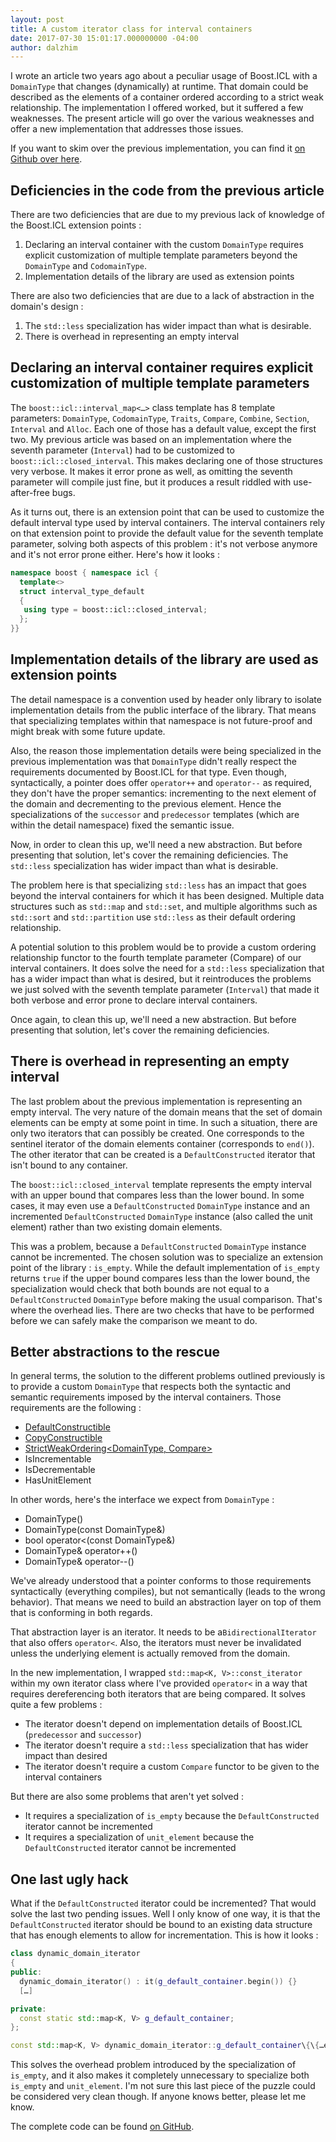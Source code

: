 ```yaml
---
layout: post
title: A custom iterator class for interval containers
date: 2017-07-30 15:01:17.000000000 -04:00
author: dalzhim
---
```

I wrote an article two years ago about a peculiar usage of Boost.ICL with a `DomainType` that changes (dynamically) at runtime. That domain could be described as the elements of a container ordered according to a strict weak relationship. The implementation I offered worked, but it suffered a few weaknesses. The present article will go over the various weaknesses and offer a new implementation that addresses those issues.

If you want to skim over the previous implementation, you can find it [on Github over here][1].

## Deficiencies in the code from the previous article
There are two deficiencies that are due to my previous lack of knowledge of the Boost.ICL extension points :
1. Declaring an interval container with the custom `DomainType` requires explicit customization of multiple template parameters beyond the `DomainType` and `CodomainType`.
1. Implementation details of the library are used as extension points

There are also two deficiencies that are due to a lack of abstraction in the domain's design :
1. The `std::less` specialization has wider impact than what is desirable.
1. There is overhead in representing an empty interval

## Declaring an interval container requires explicit customization of multiple template parameters

The `boost::icl::interval_map<…>` class template has 8 template parameters: `DomainType`, `CodomainType`, `Traits`, `Compare`, `Combine`, `Section`, `Interval` and `Alloc`. Each one of those has a default value, except the first two. My previous article was based on an implementation where the seventh parameter (`Interval`) had to be customized to `boost::icl::closed_interval`. This makes declaring one of those structures very verbose. It makes it error prone as well, as omitting the seventh parameter will compile just fine, but it produces a result riddled with use-after-free bugs.

As it turns out, there is an extension point that can be used to customize the default interval type used by interval containers. The interval containers rely on that extension point to provide the default value for the seventh template parameter, solving both aspects of this problem : it's not verbose anymore and it's not error prone either. Here's how it looks :

```cpp
namespace boost { namespace icl {
  template<>
  struct interval_type_default
  {
   using type = boost::icl::closed_interval;
  };
}}
```

## Implementation details of the library are used as extension points
The detail namespace is a convention used by header only library to isolate implementation details from the public interface of the library. That means that specializing templates within that namespace is not future-proof and might break with some future update.

Also, the reason those implementation details were being specialized in the previous implementation was that `DomainType` didn't really respect the requirements documented by Boost.ICL for that type. Even though, syntactically, a pointer does offer `operator++` and `operator--` as required, they don't have the proper semantics: incrementing to the next element of the domain and decrementing to the previous element. Hence the specializations of the `successor` and `predecessor` templates (which are within the detail namespace) fixed the semantic issue.

Now, in order to clean this up, we'll need a new abstraction. But before presenting that solution, let's cover the remaining deficiencies.
The `std::less` specialization has wider impact than what is desirable.

The problem here is that specializing `std::less` has an impact that goes beyond the interval containers for which it has been designed. Multiple data structures such as `std::map` and `std::set`, and multiple algorithms such as `std::sort` and `std::partition` use `std::less` as their default ordering relationship.

A potential solution to this problem would be to provide a custom ordering relationship functor to the fourth template parameter (Compare) of our interval containers. It does solve the need for a `std::less` specialization that has a wider impact than what is desired, but it reintroduces the problems we just solved with the seventh template parameter (`Interval`) that made it both verbose and error prone to declare interval containers.

Once again, to clean this up, we'll need a new abstraction. But before presenting that solution, let's cover the remaining deficiencies.

## There is overhead in representing an empty interval
The last problem about the previous implementation is representing an empty interval. The very nature of the domain means that the set of domain elements can be empty at some point in time. In such a situation, there are only two iterators that can possibly be created. One corresponds to the sentinel iterator of the domain elements container (corresponds to `end()`). The other iterator that can be created is a `DefaultConstructed` iterator that isn't bound to any container.

The `boost::icl::closed_interval` template represents the empty interval with an upper bound that compares less than the lower bound. In some cases, it may even use a `DefaultConstructed` `DomainType` instance and an incremented `DefaultConstructed` `DomainType` instance (also called the unit element) rather than two existing domain elements.

This was a problem, because a `DefaultConstructed` `DomainType` instance cannot be incremented. The chosen solution was to specialize an extension point of the library : `is_empty`. While the default implementation of `is_empty` returns `true` if the upper bound compares less than the lower bound, the specialization would check that both bounds are not equal to a `DefaultConstructed` `DomainType` before making the usual comparison. That's where the overhead lies. There are two checks that have to be performed before we can safely make the comparison we meant to do.

## Better abstractions to the rescue

In general terms, the solution to the different problems outlined previously is to provide a custom `DomainType` that respects both the syntactic and semantic requirements imposed by the interval containers. Those requirements are the following :
* [DefaultConstructible][2]
* [CopyConstructible][3]
* [StrictWeakOrdering<DomainType, Compare>][4]
* IsIncrementable
* IsDecrementable
* HasUnitElement

In other words, here's the interface we expect from `DomainType` :
* DomainType()
* DomainType(const DomainType&)
* bool operator<(const DomainType&)
* DomainType& operator++()
* DomainType& operator--()

We've already understood that a pointer conforms to those requirements syntactically (everything compiles), but not semantically (leads to the wrong behavior). That means we need to build an abstraction layer on top of them that is conforming in both regards.

That abstraction layer is an iterator. It needs to be a ​`BidirectionalIterator` that also offers `operator<`. Also, the iterators must never be invalidated unless the underlying element is actually removed from the domain.

In the new implementation, I wrapped `std::map<K, V>::const_iterator` within my own iterator class where I've provided `operator<` in a way that requires dereferencing both iterators that are being compared. It solves quite a few problems :
* The iterator doesn't depend on implementation details of Boost.ICL (`predecessor` and `successor`)
* The iterator doesn't require a `std::less` specialization that has wider impact than desired
* The iterator doesn't require a custom `Compare` functor to be given to the interval containers

But there are also some problems that aren't yet solved :
* It requires a specialization of `is_empty` because the `DefaultConstructed` iterator cannot be incremented
* It requires a specialization of `unit_element` because the `DefaultConstructed` iterator cannot be incremented

## One last ugly hack
What if the `DefaultConstructed` iterator could be incremented? That would solve the last two pending issues. Well I only know of one way, it is that the `DefaultConstructed` iterator should be bound to an existing data structure that has enough elements to allow for incrementation. This is how it looks :

```cpp
class dynamic_domain_iterator
{
public:
  dynamic_domain_iterator() : it(g_default_container.begin()) {}
  […]

private:
  const static std::map<K, V> g_default_container;
};

const std::map<K, V> dynamic_domain_iterator::g_default_container\{\{…element1…}, \{…element2…}};
```

This solves the overhead problem introduced by the specialization of `is_empty`, and it also makes it completely unnecessary to specialize both `is_empty` and `unit_element`. I'm not sure this last piece of the puzzle could be considered very clean though. If anyone knows better, please let me know.

The complete code can be found [on GitHub][5].

[1]: https://github.com/Dalzhim/ArticleDynamicFiniteDomain/blob/fb45ca0b805aeb2a3eaac3619bdf318fbd80fbb4/main.cpp

[2]: http://en.cppreference.com/w/cpp/concept/DefaultConstructible

[3]: http://en.cppreference.com/w/cpp/concept/CopyConstructible

[4]: https://en.wikipedia.org/wiki/Weak_ordering#Strict_weak_orderings

[5]: https://github.com/Dalzhim/ArticleDynamicFiniteDomain-v2
